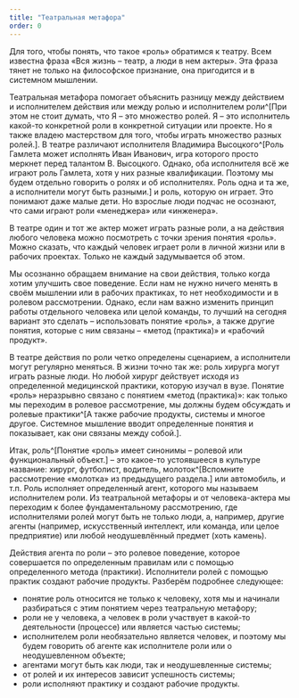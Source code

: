 ```yaml
---
title: "Театральная метафора"
order: 0
---
```




Для того, чтобы понять, что такое «роль» обратимся к театру. Всем известна фраза «Вся жизнь – театр, а люди в нем актеры». Эта фраза тянет не только на философское признание, она пригодится и в системном мышлении.

Театральная метафора помогает объяснить разницу между действием и исполнителем действия или между ролью и исполнителем роли^[При этом не стоит думать, что Я – это множество ролей. Я – это исполнитель какой-то конкретной роли в конкретной ситуации или проекте. Но я также владею мастерством для того, чтобы играть множество разных ролей.]. В театре различают исполнителя Владимира Высоцкого^[Роль Гамлета может исполнять Иван Иванович, игра которого просто меркнет перед талантом В. Высоцкого. Однако, оба исполнителя всё же играют роль Гамлета, хотя у них разные квалификации. Поэтому мы будем отдельно говорить о ролях и об исполнителях. Роль одна и та же, а исполнители могут быть разными.] и роль, которую он играет. Это понимают даже малые дети. Но взрослые люди подчас не осознают, что сами играют роли «менеджера» или «инженера».

В театре один и тот же актер может играть разные роли, а на действия любого человека можно посмотреть с точки зрения понятия «роль». Можно сказать, что каждый человек играет роли в личной жизни или в рабочих проектах. Только не каждый задумывается об этом.

Мы осознанно обращаем внимание на свои действия, только когда хотим улучшить свое поведение. Если нам не нужно ничего менять в своём мышлении или в рабочих практиках, то нет необходимости и в ролевом рассмотрении. Однако, если нам важно изменить принцип работы отдельного человека или целой команды, то лучший на сегодня вариант это сделать – использовать понятие «роль», а также другие понятия, которые с ним связаны – «метод (практика)» и «рабочий продукт».

В театре действия по роли четко определены сценарием, а исполнители могут регулярно меняться. В жизни точно так же: роль хирурга могут играть разные люди. Но любой хирург действует исходя из определенной медицинской практики, которую изучал в вузе. Понятие «роль» неразрывно связано с понятием «метод (практика)»: как только мы переходим в ролевое рассмотрение, мы должны будем обсуждать и ролевые практики^[А также рабочие продукты, системы и многое другое. Системное мышление вводит определенные понятия и показывает, как они связаны между собой.].

Итак, роль^[Понятие «роль» имеет синонимы – ролевой или функциональный объект.] – это какое-то устоявшееся в культуре название: хирург, футболист, водитель, молоток^[Вспомните рассмотрение «молотка» из предыдущего раздела.] или автомобиль, и т.п. Роль исполняет определенный агент, которого мы называем исполнителем роли. Из театральной метафоры и от человека-актера мы переходим к более фундаментальному рассмотрению, где исполнителями ролей могут быть не только люди, а, например, другие агенты (например, искусственный интеллект, или команда, или целое предприятие) или любой неодушевлённый предмет (хоть камень).

Действия агента по роли – это ролевое поведение, которое совершается по определенным правилам или с помощью определенного метода (практики). Исполнители ролей с помощью практик создают рабочие продукты. Разберём подробнее следующее:

* понятие роль относится не только к человеку, хотя мы и начинали разбираться с этим понятием через театральную метафору;
* роли не у человека, а человек в роли участвует в какой-то деятельности (процессе) или является частью системы;
* исполнителем роли необязательно является человек, и поэтому мы будем говорить об агенте как исполнителе роли или о неодушевленном объекте;
* агентами могут быть как люди, так и неодушевленные системы;
* от ролей и их интересов зависит успешность системы;
* роли исполняют практику и создают рабочие продукты.

